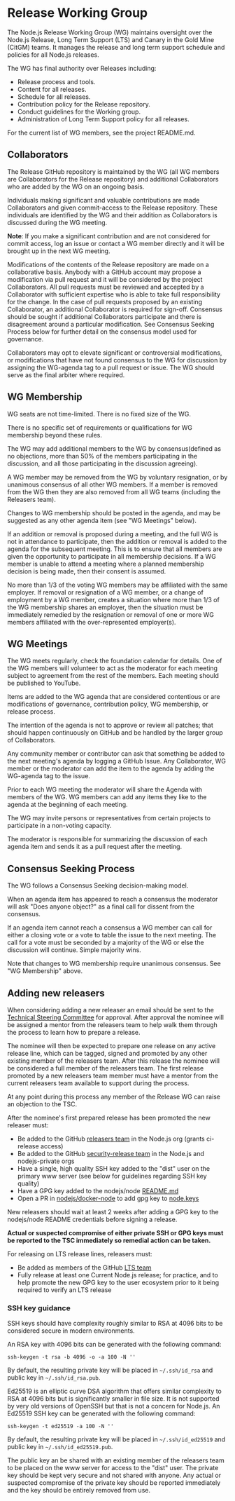 # Release Working Group

The Node.js Release Working Group (WG) maintains oversight
over the Node.js Release, Long Term Support (LTS) and
Canary in the Gold Mine (CitGM) teams. It manages the release
and long term support schedule and policies for all Node.js releases.

The WG has final authority over Releases including:

* Release process and tools.
* Content for all releases.
* Schedule for all releases.
* Contribution policy for the Release repository.
* Conduct guidelines for the Working group.
* Administration of Long Term Support policy for all releases.

For the current list of WG members, see the project README.md.

## Collaborators

The Release GitHub repository is maintained by the WG (all WG
members are Collaborators for the Release repository) and additional
Collaborators who are added by the WG on an ongoing basis.

Individuals making significant and valuable contributions are made
Collaborators and given commit-access to the Release repository.
These individuals are identified by the WG and their addition
as Collaborators is discussed during the WG meeting.

**Note**: If you make a significant contribution and are not considered for
commit access, log an issue or contact a WG member directly and it will
be brought up in the next WG meeting.

Modifications of the contents of the Release repository are made
on a collaborative basis. Anybody with a GitHub account may propose a
modification via pull request and it will be considered by the project
Collaborators. All pull requests must be reviewed and accepted by a
Collaborator with sufficient expertise who is able to take full responsibility
for the change. In the case of pull requests proposed by an existing
Collaborator, an additional Collaborator is required for sign-off. Consensus
should be sought if additional Collaborators participate and there is
disagreement around a particular modification. See Consensus Seeking
Process below for further detail on the consensus model used for governance.

Collaborators may opt to elevate significant or controversial modifications,
or modifications that have not found consensus to the WG for discussion by
assigning the WG-agenda tag to a pull request or issue. The WG should serve
as the final arbiter where required.

## WG Membership

WG seats are not time-limited. There is no fixed size of the WG.

There is no specific set of requirements or qualifications
for WG membership beyond these rules.

The WG may add additional members to the WG by consensus(defined
as no objections, more than 50% of the members participating in the
discussion, and all those participating in the discussion agreeing).

A WG member may be removed from the WG by voluntary resignation,
or by unanimous consensus of all other WG members. If a member is
removed from the WG then they are also removed from all WG teams
(including the Releasers team).

Changes to WG membership should be posted in the agenda, and may be
suggested as any other agenda item (see "WG Meetings" below).

If an addition or removal is proposed during a meeting, and the full WG
is not in attendance to participate, then the addition or removal is
added to the agenda for the subsequent meeting. This is to ensure
that all members are given the opportunity to participate in all
membership decisions. If a WG member is unable to attend a meeting
where a planned membership decision is being made,
then their consent is assumed.

No more than 1/3 of the voting WG members may be affiliated with the same
employer. If removal or resignation of a WG member, or a change of
employment by a WG member, creates a situation where more than 1/3
of the WG membership shares an employer, then the situation must be
immediately remedied by the resignation or removal of one or more
WG members affiliated with the over-represented employer(s).

## WG Meetings

The WG meets regularly, check the foundation calendar for details.
One of the WG members will volunteer to act as the moderator
for each meeting subject to agreement from the rest of the
members. Each meeting should be published to YouTube.

Items are added to the WG agenda that are considered contentious or are
modifications of governance, contribution policy,
WG membership, or release process.

The intention of the agenda is not to approve or review all patches;
that should happen continuously on GitHub and be handled
by the larger group of Collaborators.

Any community member or contributor can ask that something be
added to the next meeting's agenda by logging a GitHub Issue.
Any Collaborator, WG member or the moderator can add the item
to the agenda by adding the WG-agenda tag to the issue.

Prior to each WG meeting the moderator will share the Agenda with
members of the WG. WG members can add any items they like to the
agenda at the beginning of each meeting.

The WG may invite persons or representatives from certain
projects to participate in a non-voting capacity.

The moderator is responsible for summarizing the discussion of
each agenda item and sends it as a pull request after the meeting.

## Consensus Seeking Process

The WG follows a Consensus Seeking decision-making model.

When an agenda item has appeared to reach a consensus the moderator
will ask "Does anyone object?" as a final call for dissent from the consensus.

If an agenda item cannot reach a consensus a WG member can call for either a
closing vote or a vote to table the issue to the next meeting. The call for
a vote must be seconded by a majority of the WG or else the
discussion will continue. Simple majority wins.

Note that changes to WG membership require unanimous consensus.
See "WG Membership" above.

## Adding new releasers

When considering adding a new releaser an email should be sent to the
[Technical Steering Committee](https://github.com/nodejs/tsc) for approval.
After approval the nominee will be assigned a mentor from the releasers team
to help walk them through the process to learn how to prepare a release.

The nominee will then be expected to prepare one release on any active release
line, which can be tagged, signed and promoted by any other existing member of
the releasers team. After this release the nominee will be considered a full
member of the releasers team. The first release promoted by a new releasers
team member must have a mentor from the current releasers team available to
support during the process.

At any point during this process any member of the Release WG can raise an
objection to the TSC.

After the nominee's first prepared release has been promoted the new releaser must:

* Be added to the GitHub [releasers team](https://github.com/orgs/nodejs/teams/releasers) in the Node.js org (grants ci-release access)
* Be added to the GitHub [security-release team](https://github.com/orgs/nodejs/teams/security-release) in the Node.js and nodejs-private orgs
* Have a single, high quality SSH key added to the "dist" user on the primary www server (see below for guidelines regarding SSH key quality)
* Have a GPG key added to the nodejs/node [README.md](https://github.com/nodejs/node/#release-team)
* Open a PR in [nodejs/docker-node](https://github.com/nodejs/docker-node/) to add gpg key to [node.keys](https://github.com/nodejs/docker-node/blob/master/keys/node.keys)

New releasers should wait at least 2 weeks after adding a GPG key to the
nodejs/node README credentials before signing a release.

**Actual or suspected compromise of either private SSH or GPG keys must be
reported to the TSC immediately so remedial action can be taken.**

For releasing on LTS release lines, releasers must:

* Be added as members of the GitHub [LTS team](https://github.com/orgs/nodejs/teams/lts)
* Fully release at least one Current Node.js release; for practice, and to help promote the new GPG key to the user ecosystem prior to it being required to verify an LTS release

### SSH key guidance

SSH keys should have complexity roughly similar to RSA at 4096 bits to be
considered secure in modern environments.

An RSA key with 4096 bits can be generated with the following command:

```
ssh-keygen -t rsa -b 4096 -o -a 100 -N ''
```

By default, the resulting private key will be placed in `~/.ssh/id_rsa` and
public key in `~/.ssh/id_rsa.pub`.

Ed25519 is an elliptic curve DSA algorithm that offers similar complexity to
RSA at 4096 bits but is significantly smaller in file size. It is not supported
by very old versions of OpenSSH but that is not a concern for Node.js. An
Ed25519 SSH key can be generated with the following command:

```
ssh-keygen -t ed25519 -a 100 -N ''
```

By default, the resulting private key will be placed in `~/.ssh/id_ed25519` and
public key in `~/.ssh/id_ed25519.pub`.

The public key an be shared with an existing member of the releasers team to be
placed on the www server for access to the "dist" user. The private key should
be kept very secure and not shared with anyone. Any actual or suspected
compromise of the private key should be reported immediately and the key should
be entirely removed from use.
